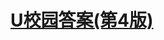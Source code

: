 # [U校园答案(第4版)](https://mp.weixin.qq.com/s?__biz=Mzk0ODU5ODEyNA==&mid=2247511101&idx=1&sn=5e44bbd00a9d0a33a5d6e48a97469de1&chksm=c2627e60f451111921b92a7e9999a30111c3428de70614809eaafca5fa7e287d89e8d873b50f)